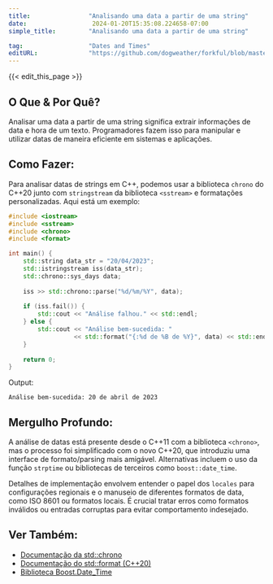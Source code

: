 ```yaml
---
title:                "Analisando uma data a partir de uma string"
date:                  2024-01-20T15:35:08.224658-07:00
simple_title:         "Analisando uma data a partir de uma string"

tag:                  "Dates and Times"
editURL:              "https://github.com/dogweather/forkful/blob/master/content/pt/cpp/parsing-a-date-from-a-string.md"
---
```


{{< edit_this_page >}}

## O Que & Por Quê?

Analisar uma data a partir de uma string significa extrair informações de data e hora de um texto. Programadores fazem isso para manipular e utilizar datas de maneira eficiente em sistemas e aplicações.

## Como Fazer:

Para analisar datas de strings em C++, podemos usar a biblioteca `chrono` do C++20 junto com `stringstream` da biblioteca `<sstream>` e formatações personalizadas. Aqui está um exemplo:

```C++
#include <iostream>
#include <sstream>
#include <chrono>
#include <format>

int main() {
    std::string data_str = "20/04/2023";
    std::istringstream iss(data_str);
    std::chrono::sys_days data;
    
    iss >> std::chrono::parse("%d/%m/%Y", data);
    
    if (iss.fail()) {
        std::cout << "Análise falhou." << std::endl;
    } else {
        std::cout << "Análise bem-sucedida: " 
                  << std::format("{:%d de %B de %Y}", data) << std::endl;
    }
    
    return 0;
}
```

Output:
```
Análise bem-sucedida: 20 de abril de 2023
```

## Mergulho Profundo:

A análise de datas está presente desde o C++11 com a biblioteca `<chrono>`, mas o processo foi simplificado com o novo C++20, que introduziu uma interface de formato/parsing mais amigável. Alternativas incluem o uso da função `strptime` ou bibliotecas de terceiros como `boost::date_time`.

Detalhes de implementação envolvem entender o papel dos `locales` para configurações regionais e o manuseio de diferentes formatos de data, como ISO 8601 ou formatos locais. É crucial tratar erros como formatos inválidos ou entradas corruptas para evitar comportamento indesejado.

## Ver Também:

- [Documentação da std::chrono](https://en.cppreference.com/w/cpp/header/chrono)
- [Documentação do std::format (C++20)](https://en.cppreference.com/w/cpp/utility/format)
- [Biblioteca Boost.Date_Time](https://www.boost.org/doc/libs/release/libs/date_time/)
